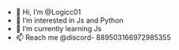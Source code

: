 - 👋 Hi, I’m @Logicc01
- 👀 I’m interested in Js and Python
- 🌱 I’m currently learning Js
- 📫 Reach me @discord- 889503166972985355
